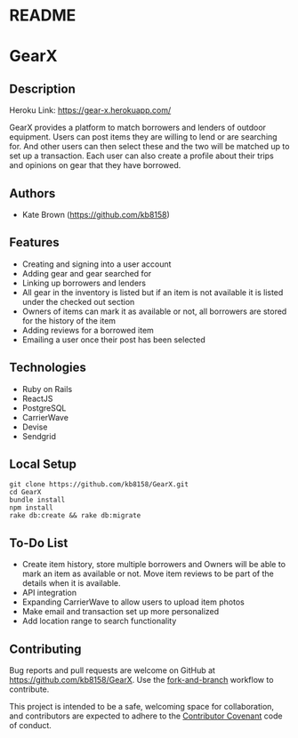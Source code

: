 # README

# GearX

## Description

Heroku Link: https://gear-x.herokuapp.com/

GearX provides a platform to match borrowers and lenders of outdoor equipment. Users can post items they are willing to lend or are searching for. And other users can then select these and the two will be matched up to set up a transaction. Each user can also create a profile about their trips and opinions on gear that they have borrowed.

## Authors
* Kate Brown (https://github.com/kb8158)

## Features

* Creating and signing into a user account
* Adding gear and gear searched for
* Linking up borrowers and lenders
* All gear in the inventory is listed but if an item is not available it is listed under the checked out section
* Owners of items can mark it as available or not, all borrowers are stored for the history of the item
* Adding reviews for a borrowed item
* Emailing a user once their post has been selected

## Technologies

* Ruby on Rails
* ReactJS
* PostgreSQL
* CarrierWave
* Devise
* Sendgrid

## Local Setup

```
git clone https://github.com/kb8158/GearX.git
cd GearX
bundle install
npm install
rake db:create && rake db:migrate
```
## To-Do List

* Create item history, store multiple borrowers and Owners will be able to mark an item as available or not. Move item reviews to be part of the details when it is available.
* API integration
* Expanding CarrierWave to allow users to upload item photos
* Make email and transaction set up more personalized
* Add location range to search functionality

## Contributing

Bug reports and pull requests are welcome on GitHub at https://github.com/kb8158/GearX. Use the [fork-and-branch](http://blog.scottlowe.org/2015/01/27/using-fork-branch-git-workflow/) workflow to contribute.

This project is intended to be a safe, welcoming space for collaboration, and contributors are expected to adhere to the [Contributor Covenant](http://contributor-covenant.org) code of conduct.
